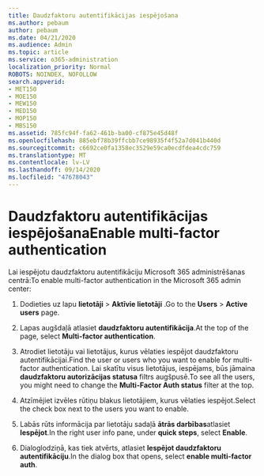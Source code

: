 ```yaml
---
title: Daudzfaktoru autentifikācijas iespējošana
ms.author: pebaum
author: pebaum
ms.date: 04/21/2020
ms.audience: Admin
ms.topic: article
ms.service: o365-administration
localization_priority: Normal
ROBOTS: NOINDEX, NOFOLLOW
search.appverid:
- MET150
- MOE150
- MEW150
- MED150
- MOP150
- MBS150
ms.assetid: 785fc94f-fa62-461b-ba00-cf875e45d48f
ms.openlocfilehash: 885ebf78b39ffcbb7ce98935f4f52a7d041b440d
ms.sourcegitcommit: c6692ce0fa1358ec3529e59ca0ecdfdea4cdc759
ms.translationtype: MT
ms.contentlocale: lv-LV
ms.lasthandoff: 09/14/2020
ms.locfileid: "47678043"
---
```

# <a name="enable-multi-factor-authentication"></a><span data-ttu-id="54166-102">Daudzfaktoru autentifikācijas iespējošana</span><span class="sxs-lookup"><span data-stu-id="54166-102">Enable multi-factor authentication</span></span>

<span data-ttu-id="54166-103">Lai iespējotu daudzfaktoru autentifikāciju Microsoft 365 administrēšanas centrā:</span><span class="sxs-lookup"><span data-stu-id="54166-103">To enable multi-factor authentication in the Microsoft 365 admin center:</span></span>

1. <span data-ttu-id="54166-104">Dodieties uz lapu **lietotāji** \> **Aktīvie lietotāji** .</span><span class="sxs-lookup"><span data-stu-id="54166-104">Go to the **Users** \> **Active users** page.</span></span>
    
2. <span data-ttu-id="54166-105">Lapas augšdaļā atlasiet **daudzfaktoru autentifikācija**.</span><span class="sxs-lookup"><span data-stu-id="54166-105">At the top of the page, select **Multi-factor authentication**.</span></span> 
    
3. <span data-ttu-id="54166-106">Atrodiet lietotāju vai lietotājus, kurus vēlaties iespējot daudzfaktoru autentifikācijai.</span><span class="sxs-lookup"><span data-stu-id="54166-106">Find the user or users who you want to enable for multi-factor authentication.</span></span> <span data-ttu-id="54166-107">Lai skatītu visus lietotājus, iespējams, būs jāmaina **daudzfaktoru autorizācijas statusa** filtrs augšpusē.</span><span class="sxs-lookup"><span data-stu-id="54166-107">To see all the users, you might need to change the **Multi-Factor Auth status** filter at the top.</span></span>
    
4. <span data-ttu-id="54166-108">Atzīmējiet izvēles rūtiņu blakus lietotājiem, kurus vēlaties iespējot.</span><span class="sxs-lookup"><span data-stu-id="54166-108">Select the check box next to the users you want to enable.</span></span>
    
5.  <span data-ttu-id="54166-109">Labās rūts informācija par lietotāju sadaļā **ātrās darbības**atlasiet **Iespējot**.</span><span class="sxs-lookup"><span data-stu-id="54166-109">In the right user info pane, under **quick steps**, select **Enable**.</span></span> 
    
6. <span data-ttu-id="54166-110">Dialoglodziņā, kas tiek atvērts, atlasiet **Iespējot daudzfaktoru autentifikāciju**.</span><span class="sxs-lookup"><span data-stu-id="54166-110">In the dialog box that opens, select **enable multi-factor auth**.</span></span> 
    

